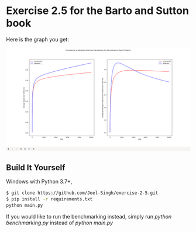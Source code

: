# Exercise 2.5 for the Barto and Sutton book

Here is the graph you get:

![Final graph after program is run](./finalGraph.png)

## Build It Yourself
Windows with Python 3.7+,
```bash
$ git clone https://github.com/Joel-Singh/exercise-2-5.git
$ pip install -r requirements.txt
python main.py
```
If you would like to run the benchmarking instead, simply run *python benchmarking.py* instead of *python main.py*